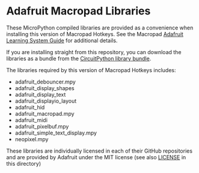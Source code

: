 # Adafruit Macropad Libraries

These MicroPython compiled libraries are provided as a convenience when
installing this version of Macropad Hotkeys. See the Macropad
[Adafruit Learning System Guide](https://learn.adafruit.com/macropad-hotkeys/project-code)
for additional details.

If you are installing straight from this repository, you can download the
libraries as a bundle from the
[CircuitPython library bundle](https://circuitpython.org/libraries).

The libraries required by this version of Macropad Hotkeys includes:
- adafruit_debouncer.mpy
- adafruit_display_shapes
- adafruit_display_text
- adafruit_displayio_layout
- adafruit_hid
- adafruit_macropad.mpy
- adafruit_midi
- adafruit_pixelbuf.mpy
- adafruit_simple_text_display.mpy
- neopixel.mpy

These libraries are individually licensed in each of their GitHub repositories
and are provided by Adafruit under the MIT license
(see also [LICENSE](./LICENSE) in this directory)
